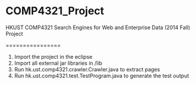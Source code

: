 COMP4321_Project
================

  HKUST COMP4321 Search Engines for Web and Enterprise Data (2014 Fall) Project

================
1. Import the project in the eclipse
2. Import all external jar libraries in /lib
3. Run hk.ust.comp4321.crawler.Crawler.java to extract pages
4. Run hk.ust.comp4321.test.TestProgram.java to generate the test output
